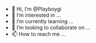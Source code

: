 - 👋 Hi, I’m @Playboygi
- 👀 I’m interested in ...
- 🌱 I’m currently learning ...
- 💞️ I’m looking to collaborate on ...
- 📫 How to reach me ...

<!---
Playboygi/Playboygi is a ✨ special ✨ repository because its `README.md` (this file) appears on your GitHub profile.
You can click the Preview link to take a look at your changes.
--->

